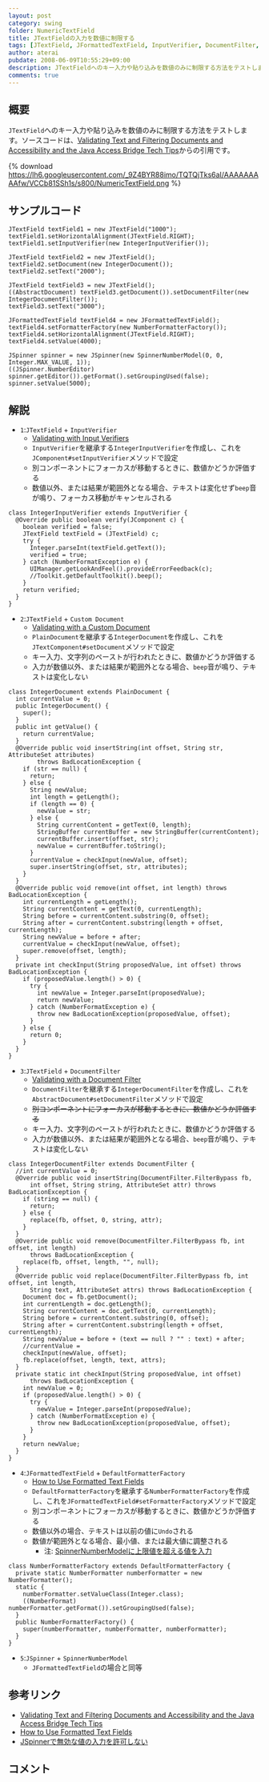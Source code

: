 ```yaml
---
layout: post
category: swing
folder: NumericTextField
title: JTextFieldの入力を数値に制限する
tags: [JTextField, JFormattedTextField, InputVerifier, DocumentFilter, PlainDocument]
author: aterai
pubdate: 2008-06-09T10:55:29+09:00
description: JTextFieldへのキー入力や貼り込みを数値のみに制限する方法をテストします。
comments: true
---
```

## 概要
`JTextField`へのキー入力や貼り込みを数値のみに制限する方法をテストします。ソースコードは、[Validating Text and Filtering Documents and Accessibility and the Java Access Bridge Tech Tips](http://web.archive.org/web/20090831154020/http://java.sun.com/developer/JDCTechTips/2005/tt0518.html)からの引用です。

{% download https://lh6.googleusercontent.com/_9Z4BYR88imo/TQTQjTks6aI/AAAAAAAAAfw/VCCb81SSh1s/s800/NumericTextField.png %}

## サンプルコード
<pre class="prettyprint"><code>JTextField textField1 = new JTextField("1000");
textField1.setHorizontalAlignment(JTextField.RIGHT);
textField1.setInputVerifier(new IntegerInputVerifier());

JTextField textField2 = new JTextField();
textField2.setDocument(new IntegerDocument());
textField2.setText("2000");

JTextField textField3 = new JTextField();
((AbstractDocument) textField3.getDocument()).setDocumentFilter(new IntegerDocumentFilter());
textField3.setText("3000");

JFormattedTextField textField4 = new JFormattedTextField();
textField4.setFormatterFactory(new NumberFormatterFactory());
textField4.setHorizontalAlignment(JTextField.RIGHT);
textField4.setValue(4000);

JSpinner spinner = new JSpinner(new SpinnerNumberModel(0, 0, Integer.MAX_VALUE, 1));
((JSpinner.NumberEditor) spinner.getEditor()).getFormat().setGroupingUsed(false);
spinner.setValue(5000);
</code></pre>

## 解説
- `1`:`JTextField` + `InputVerifier`
    - [Validating with Input Verifiers](http://web.archive.org/web/20090831154020/http://java.sun.com/developer/JDCTechTips/2005/tt0518.html)
    - `InputVerifier`を継承する`IntegerInputVerifier`を作成し、これを`JComponent#setInputVerifier`メソッドで設定
    - 別コンポーネントにフォーカスが移動するときに、数値かどうか評価する
    - 数値以外、または結果が範囲外となる場合、テキストは変化せず`beep`音が鳴り、フォーカス移動がキャンセルされる

<!-- dummy comment line for breaking list -->

<pre class="prettyprint"><code>class IntegerInputVerifier extends InputVerifier {
  @Override public boolean verify(JComponent c) {
    boolean verified = false;
    JTextField textField = (JTextField) c;
    try {
      Integer.parseInt(textField.getText());
      verified = true;
    } catch (NumberFormatException e) {
      UIManager.getLookAndFeel().provideErrorFeedback(c);
      //Toolkit.getDefaultToolkit().beep();
    }
    return verified;
  }
}
</code></pre>

- `2`:`JTextField` + `Custom Document`
    - [Validating with a Custom Document](http://web.archive.org/web/20090831154020/http://java.sun.com/developer/JDCTechTips/2005/tt0518.html)
    - `PlainDocument`を継承する`IntegerDocument`を作成し、これを`JTextComponent#setDocument`メソッドで設定
    - キー入力、文字列のペーストが行われたときに、数値かどうか評価する
    - 入力が数値以外、または結果が範囲外となる場合、`beep`音が鳴り、テキストは変化しない

<!-- dummy comment line for breaking list -->

<pre class="prettyprint"><code>class IntegerDocument extends PlainDocument {
  int currentValue = 0;
  public IntegerDocument() {
    super();
  }
  public int getValue() {
    return currentValue;
  }
  @Override public void insertString(int offset, String str, AttributeSet attributes)
        throws BadLocationException {
    if (str == null) {
      return;
    } else {
      String newValue;
      int length = getLength();
      if (length == 0) {
        newValue = str;
      } else {
        String currentContent = getText(0, length);
        StringBuffer currentBuffer = new StringBuffer(currentContent);
        currentBuffer.insert(offset, str);
        newValue = currentBuffer.toString();
      }
      currentValue = checkInput(newValue, offset);
      super.insertString(offset, str, attributes);
    }
  }
  @Override public void remove(int offset, int length) throws BadLocationException {
    int currentLength = getLength();
    String currentContent = getText(0, currentLength);
    String before = currentContent.substring(0, offset);
    String after = currentContent.substring(length + offset, currentLength);
    String newValue = before + after;
    currentValue = checkInput(newValue, offset);
    super.remove(offset, length);
  }
  private int checkInput(String proposedValue, int offset) throws BadLocationException {
    if (proposedValue.length() &gt; 0) {
      try {
        int newValue = Integer.parseInt(proposedValue);
        return newValue;
      } catch (NumberFormatException e) {
        throw new BadLocationException(proposedValue, offset);
      }
    } else {
      return 0;
    }
  }
}
</code></pre>

- `3`:`JTextField` + `DocumentFilter`
    - [Validating with a Document Filter](http://web.archive.org/web/20090831154020/http://java.sun.com/developer/JDCTechTips/2005/tt0518.html)
    - `DocumentFilter`を継承する`IntegerDocumentFilter`を作成し、これを`AbstractDocument#setDocumentFilter`メソッドで設定
    - ~~別コンポーネントにフォーカスが移動するときに、数値かどうか評価する~~
    - キー入力、文字列のペーストが行われたときに、数値かどうか評価する
    - 入力が数値以外、または結果が範囲外となる場合、`beep`音が鳴り、テキストは変化しない

<!-- dummy comment line for breaking list -->

<pre class="prettyprint"><code>class IntegerDocumentFilter extends DocumentFilter {
  //int currentValue = 0;
  @Override public void insertString(DocumentFilter.FilterBypass fb,
      int offset, String string, AttributeSet attr) throws BadLocationException {
    if (string == null) {
      return;
    } else {
      replace(fb, offset, 0, string, attr);
    }
  }
  @Override public void remove(DocumentFilter.FilterBypass fb, int offset, int length)
      throws BadLocationException {
    replace(fb, offset, length, "", null);
  }
  @Override public void replace(DocumentFilter.FilterBypass fb, int offset, int length,
      String text, AttributeSet attrs) throws BadLocationException {
    Document doc = fb.getDocument();
    int currentLength = doc.getLength();
    String currentContent = doc.getText(0, currentLength);
    String before = currentContent.substring(0, offset);
    String after = currentContent.substring(length + offset, currentLength);
    String newValue = before + (text == null ? "" : text) + after;
    //currentValue =
    checkInput(newValue, offset);
    fb.replace(offset, length, text, attrs);
  }
  private static int checkInput(String proposedValue, int offset)
      throws BadLocationException {
    int newValue = 0;
    if (proposedValue.length() &gt; 0) {
      try {
        newValue = Integer.parseInt(proposedValue);
      } catch (NumberFormatException e) {
        throw new BadLocationException(proposedValue, offset);
      }
    }
    return newValue;
  }
}
</code></pre>

- `4`:`JFormattedTextField` + `DefaultFormatterFactory`
    - [How to Use Formatted Text Fields](http://docs.oracle.com/javase/tutorial/uiswing/components/formattedtextfield.html)
    - `DefaultFormatterFactory`を継承する`NumberFormatterFactory`を作成し、これを`JFormattedTextField#setFormatterFactory`メソッドで設定
    - 別コンポーネントにフォーカスが移動するときに、数値かどうか評価する
    - 数値以外の場合、テキストは以前の値に`Undo`される
    - 数値が範囲外となる場合、最小値、または最大値に調整される
        - 注: [SpinnerNumberModelに上限値を超える値を入力](http://ateraimemo.com/Swing/SpinnerNumberModel.html)

<!-- dummy comment line for breaking list -->

<pre class="prettyprint"><code>class NumberFormatterFactory extends DefaultFormatterFactory {
  private static NumberFormatter numberFormatter = new NumberFormatter();
  static {
    numberFormatter.setValueClass(Integer.class);
    ((NumberFormat) numberFormatter.getFormat()).setGroupingUsed(false);
  }
  public NumberFormatterFactory() {
    super(numberFormatter, numberFormatter, numberFormatter);
  }
}
</code></pre>

- `5`:`JSpinner` + `SpinnerNumberModel`
    - `JFormattedTextField`の場合と同等

<!-- dummy comment line for breaking list -->

## 参考リンク
- [Validating Text and Filtering Documents and Accessibility and the Java Access Bridge Tech Tips](http://web.archive.org/web/20090831154020/http://java.sun.com/developer/JDCTechTips/2005/tt0518.html)
- [How to Use Formatted Text Fields](http://docs.oracle.com/javase/tutorial/uiswing/components/formattedtextfield.html)
- [JSpinnerで無効な値の入力を許可しない](http://ateraimemo.com/Swing/NumberFormatter.html)

<!-- dummy comment line for breaking list -->

## コメント
